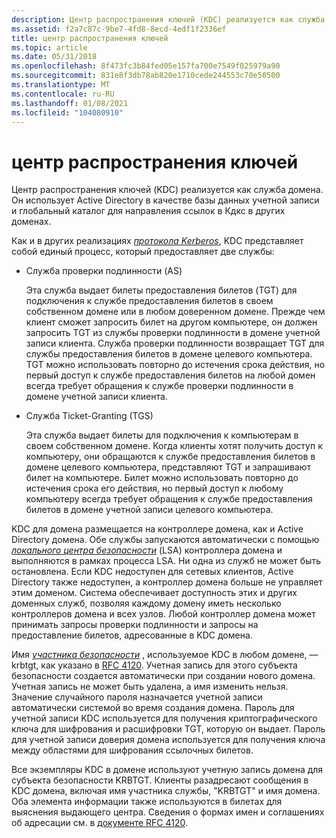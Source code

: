 ```yaml
---
description: Центр распространения ключей (KDC) реализуется как служба домена. Он использует Active Directory в качестве базы данных учетной записи и глобальный каталог для направления ссылок в Кдкс в других доменах.
ms.assetid: f2a7c87c-9be7-4fd8-8ecd-4edf1f2336ef
title: центр распространения ключей
ms.topic: article
ms.date: 05/31/2018
ms.openlocfilehash: 8f473fc3b84fed05e157fa700e7549f025979a90
ms.sourcegitcommit: 831e8f3db78ab820e1710cede244553c70e50500
ms.translationtype: MT
ms.contentlocale: ru-RU
ms.lasthandoff: 01/08/2021
ms.locfileid: "104080910"
---
```

# <a name="key-distribution-center"></a>центр распространения ключей

Центр распространения ключей (KDC) реализуется как служба домена. Он использует Active Directory в качестве базы данных учетной записи и глобальный каталог для направления ссылок в Кдкс в других доменах.

Как и в других реализациях [*протокола Kerberos*](../secgloss/k-gly.md), KDC представляет собой единый процесс, который предоставляет две службы:

-   Служба проверки подлинности (AS)

    Эта служба выдает билеты предоставления билетов (TGT) для подключения к службе предоставления билетов в своем собственном домене или в любом доверенном домене. Прежде чем клиент сможет запросить билет на другом компьютере, он должен запросить TGT из службы проверки подлинности в домене учетной записи клиента. Служба проверки подлинности возвращает TGT для службы предоставления билетов в домене целевого компьютера. TGT можно использовать повторно до истечения срока действия, но первый доступ к службе предоставления билетов на любой домен всегда требует обращения к службе проверки подлинности в домене учетной записи клиента.

-   Служба Ticket-Granting (TGS)

    Эта служба выдает билеты для подключения к компьютерам в своем собственном домене. Когда клиенты хотят получить доступ к компьютеру, они обращаются к службе предоставления билетов в домене целевого компьютера, представляют TGT и запрашивают билет на компьютере. Билет можно использовать повторно до истечения срока его действия, но первый доступ к любому компьютеру всегда требует обращения к службе предоставления билетов в домене учетной записи целевого компьютера.

KDC для домена размещается на контроллере домена, как и Active Directory домена. Обе службы запускаются автоматически с помощью [*локального центра безопасности*](../secgloss/l-gly.md) (LSA) контроллера домена и выполняются в рамках процесса LSA. Ни одна из служб не может быть остановлена. Если KDC недоступен для сетевых клиентов, Active Directory также недоступен, а контроллер домена больше не управляет этим доменом. Система обеспечивает доступность этих и других доменных служб, позволяя каждому домену иметь несколько контроллеров домена и всех узлов. Любой контроллер домена может принимать запросы проверки подлинности и запросы на предоставление билетов, адресованные в KDC домена.

Имя [*участника безопасности*](../secgloss/s-gly.md) , используемое KDC в любом домене, — krbtgt, как указано в [RFC 4120](https://www.ietf.org/rfc/rfc4120.txt). Учетная запись для этого субъекта безопасности создается автоматически при создании нового домена. Учетная запись не может быть удалена, а имя изменить нельзя. Значение случайного пароля назначается учетной записи автоматически системой во время создания домена. Пароль для учетной записи KDC используется для получения криптографического ключа для шифрования и расшифровки TGT, которую он выдает. Пароль для учетной записи доверия домена используется для получения ключа между областями для шифрования ссылочных билетов.

Все экземпляры KDC в домене используют учетную запись домена для субъекта безопасности KRBTGT. Клиенты разадресают сообщения в KDC домена, включая имя участника службы, "KRBTGT" и имя домена. Оба элемента информации также используются в билетах для выяснения выдающего центра. Сведения о формах имен и соглашениях об адресации см. в [документе RFC 4120](https://www.ietf.org/rfc/rfc4120.txt).

 

 
